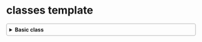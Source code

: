 # classes template 

<details style="border: 1px solid #aaa; border-radius: 4px; padding: .5em .5em 0;">
  <summary style="font-weight: bold; margin: -.5em -.5em 0; padding: .5em; cursor: pointer;">Basic class</summary>
  internal class unit
{
    #region attribut

    #endregion
    #region getter setter

    #endregion
    #region constructor

    #endregion
}
</details>
